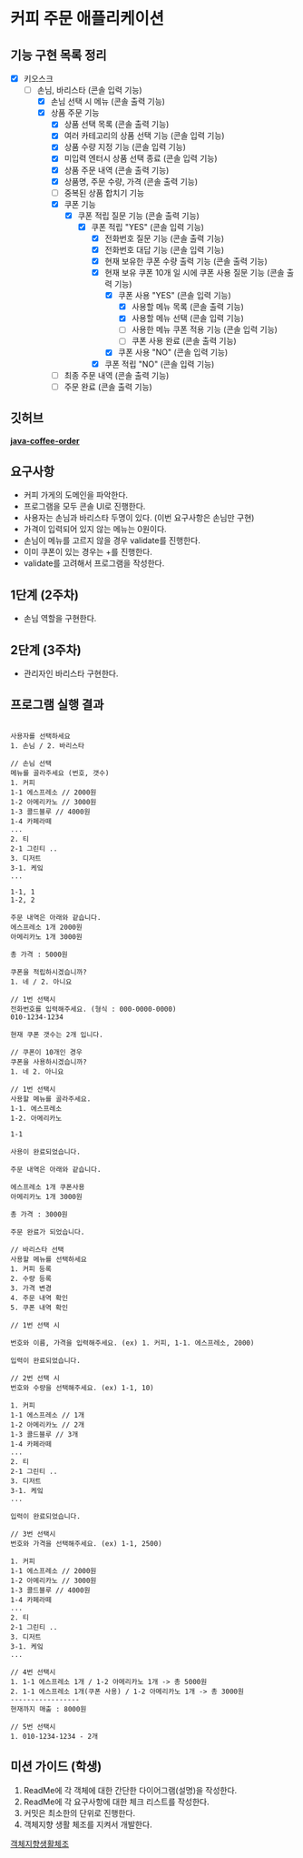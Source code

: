 # 커피 주문 애플리케이션

## 기능 구현 목록 정리

- [x] 키오스크
  - [ ] 손님, 바리스타 (콘솔 입력 기능)
    - [x] 손님 선택 시 메뉴 (콘솔 출력 기능)
    - [x] 상품 주문 기능
      - [x] 상품 선택 목록 (콘솔 출력 기능)
      - [x] 여러 카테고리의 상품 선택 기능 (콘솔 입력 기능)
      - [x] 상품 수량 지정 기능 (콘솔 입력 기능)
      - [x] 미입력 엔터시 상품 선택 종료 (콘솔 입력 기능)
      - [x] 상품 주문 내역 (콘솔 출력 기능)
      - [x] 상품명, 주문 수량, 가격 (콘솔 출력 기능)
      - [ ] 중복된 상품 합치기 기능
      - [x] 쿠폰 기능
        - [x] 쿠폰 적립 질문 기능 (콘솔 출력 기능)
          - [x] 쿠폰 적립 "YES" (콘솔 입력 기능)
            - [x] 전화번호 질문 기능 (콘솔 출력 기능)
            - [x] 전화번호 대답 기능 (콘솔 입력 기능)
            - [x] 현재 보유한 쿠폰 수량 출력 기능 (콘솔 출력 기능)
            - [x] 현재 보유 쿠폰 10개 일 시에 쿠폰 사용 질문 기능 (콘솔 출력 기능)
              - [x] 쿠폰 사용 "YES" (콘솔 입력 기능)
                - [x] 사용할 메뉴 목록 (콘솔 출력 기능)
                - [x] 사용할 메뉴 선택 (콘솔 입력 기능)
                - [ ] 사용한 메뉴 쿠폰 적용 기능 (콘솔 입력 기능)
                - [ ] 쿠폰 사용 완료 (콘솔 출력 기능)
              - [x] 쿠폰 사용 "NO" (콘솔 입력 기능)
            - [x] 쿠폰 적립 "NO" (콘솔 입력 기능)
      - [ ] 최종 주문 내역 (콘솔 출력 기능)
      - [ ] 주문 완료 (콘솔 출력 기능)

## 깃허브
**[java-coffee-order](https://github.com/programmers-lecture/java-coffee-order)**

## 요구사항

- 커피 가게의 도메인을 파악한다.
- 프로그램을 모두 콘솔 UI로 진행한다.
- 사용자는 손님과 바리스타 두명이 있다. (이번 요구사항은 손님만 구현)
- 가격이 입력되어 있지 않는 메뉴는 0원이다.
- 손님이 메뉴를 고르지 않을 경우 validate를 진행한다.
- 이미 쿠폰이 있는 경우는 +를 진행한다.
- validate를 고려해서 프로그램을 작성한다.

## 1단계 (2주차)
- 손님 역할을 구현한다.

## 2단계 (3주차)
- 관리자인 바리스타 구현한다.

## 프로그램 실행 결과

```

사용자를 선택하세요
1. 손님 / 2. 바리스타

// 손님 선택
메뉴를 골라주세요 (번호, 갯수)
1. 커피
1-1 에스프레소 // 2000원
1-2 아메리카노 // 3000원
1-3 콜드블루 // 4000원
1-4 카페라떼
...
2. 티
2-1 그린티 ..
3. 디저트
3-1. 케잌
...

1-1, 1
1-2, 2

주문 내역은 아래와 같습니다.
에스프레소 1개 2000원
아메리카노 1개 3000원

총 가격 : 5000원

쿠폰을 적립하시겠습니까?
1. 네 / 2. 아니요

// 1번 선택시
전화번호를 입력해주세요. (형식 : 000-0000-0000)
010-1234-1234

현재 쿠폰 갯수는 2개 입니다.

// 쿠폰이 10개인 경우
쿠폰을 사용하시겠습니까?
1. 네 2. 아니요

// 1번 선택시
사용할 메뉴를 골라주세요.
1-1. 에스프레소
1-2. 아메리카노

1-1

사용이 완료되었습니다.

주문 내역은 아래와 같습니다.

에스프레소 1개 쿠폰사용
아메리카노 1개 3000원

총 가격 : 3000원

주문 완료가 되었습니다.

// 바리스타 선택
사용할 메뉴를 선택하세요
1. 커피 등록
2. 수량 등록
3. 가격 변경
4. 주문 내역 확인
5. 쿠폰 내역 확인

// 1번 선택 시

번호와 이름, 가격을 입력해주세요. (ex) 1. 커피, 1-1. 에스프레소, 2000)

입력이 완료되었습니다.

// 2번 선택 시
번호와 수량을 선택해주세요. (ex) 1-1, 10)

1. 커피
1-1 에스프레소 // 1개
1-2 아메리카노 // 2개
1-3 콜드블루 // 3개
1-4 카페라떼
...
2. 티
2-1 그린티 ..
3. 디저트
3-1. 케잌
...

입력이 완료되었습니다.

// 3번 선택시
번호와 가격을 선택해주세요. (ex) 1-1, 2500)

1. 커피
1-1 에스프레소 // 2000원
1-2 아메리카노 // 3000원
1-3 콜드블루 // 4000원
1-4 카페라떼
...
2. 티
2-1 그린티 ..
3. 디저트
3-1. 케잌
...

// 4번 선택시
1. 1-1 에스프레소 1개 / 1-2 아메리카노 1개 -> 총 5000원
2. 1-1 에스프레소 1개(쿠폰 사용) / 1-2 아메리카노 1개 -> 총 3000원
-----------------
현재까지 매출 : 8000원

// 5번 선택시
1. 010-1234-1234 - 2개
```

## 미션 가이드 (학생)

1. ReadMe에 각 객체에 대한 간단한 다이어그램(설명)을 작성한다.
2. ReadMe에 각 요구사항에 대한 체크 리스트를 작성한다.
3. 커밋은 최소한의 단위로 진행한다.
4. 객체지향 생활 체조를 지켜서 개발한다.

[객체지향생활체조](https://developerfarm.wordpress.com/2012/02/03/object_calisthenics_summary/)
